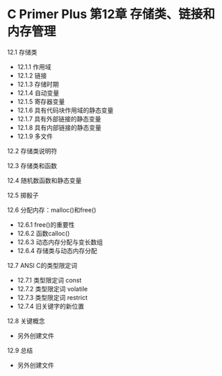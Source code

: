# C Primer Plus 第12章 存储类、链接和内存管理
12.1 存储类
- 12.1.1 作用域  
- 12.1.2 链接  
- 12.1.3 存储时期  
- 12.1.4 自动变量  
- 12.1.5 寄存器变量  
- 12.1.6 具有代码块作用域的静态变量  
- 12.1.7 具有外部链接的静态变量  
- 12.1.8 具有内部链接的静态变量  
- 12.1.9 多文件  

12.2 存储类说明符

12.3 存储类和函数

12.4 随机数函数和静态变量

12.5 掷骰子

12.6 分配内存：malloc()和free()
- 12.6.1 free()的重要性  
- 12.6.2 函数calloc()  
- 12.6.3 动态内存分配与变长数组  
- 12.6.4 存储类与动态内存分配  

12.7 ANSI C的类型限定词
- 12.7.1 类型限定词 const  
- 12.7.2 类型限定词 volatile  
- 12.7.3 类型限定词 restrict  
- 12.7.4 旧关键字的新位置  

12.8 关键概念
- 另外创建文件  

12.9 总结
- 另外创建文件  
